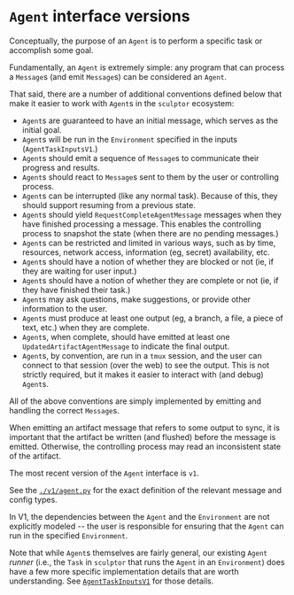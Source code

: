 # `Agent` interface versions

Conceptually, the purpose of an `Agent` is to perform a specific task or accomplish some goal.

Fundamentally, an `Agent` is extremely simple:
any program that can process a `Message`s (and emit `Message`s) can be considered an `Agent`.

That said, there are a number of additional conventions defined below that make it easier to work with `Agent`s in the `sculptor` ecosystem:

- `Agent`s are guaranteed to have an initial message, which serves as the initial goal.
- `Agent`s will be run in the `Environment` specified in the inputs (`AgentTaskInputsV1`.)
- `Agent`s should emit a sequence of `Message`s to communicate their progress and results.
- `Agent`s should react to `Message`s sent to them by the user or controlling process.
- `Agent`s can be interrupted (like any normal task). Because of this, they should support resuming from a previous state.
- `Agent`s should yield `RequestCompleteAgentMessage` messages when they have finished processing a message.
  This enables the controlling process to snapshot the state (when there are no pending messages.)
- `Agent`s can be restricted and limited in various ways, such as by time, resources, network access, information (eg, secret) availability, etc.
- `Agent`s should have a notion of whether they are blocked or not (ie, if they are waiting for user input.)
- `Agent`s should have a notion of whether they are complete or not (ie, if they have finished their task.)
- `Agent`s may ask questions, make suggestions, or provide other information to the user.
- `Agent`s must produce at least one output (eg, a branch, a file, a piece of text, etc.) when they are complete.
- `Agent`s, when complete, should have emitted at least one `UpdatedArtifactAgentMessage` to indicate the final output.
- `Agent`s, by convention, are run in a `tmux` session, and the user can connect to that session (over the web) to see the output.
  This is not strictly required, but it makes it easier to interact with (and debug) `Agent`s.

All of the above conventions are simply implemented by emitting and handling the correct `Message`s.

When emitting an artifact message that refers to some output to sync,
it is important that the artifact be written (and flushed) before the message is emitted.
Otherwise, the controlling process may read an inconsistent state of the artifact.

The most recent version of the `Agent` interface is `v1`.

See the [`./v1/agent.py`](./v1/agent.py) for the exact definition of the relevant message and config types.

In V1, the dependencies between the `Agent` and the `Environment` are not explicitly modeled --
the user is responsible for ensuring that the `Agent` can run in the specified `Environment`.

Note that while `Agent`s themselves are fairly general,
our existing `Agent` *runner* (i.e., the `Task` in `sculptor` that runs the `Agent` in an `Environment`)
does have a few more specific implementation details that are worth understanding.
See [`AgentTaskInputsV1`](/sculptor/sculptor/database/models.py) for those details.
